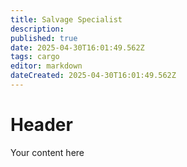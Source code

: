 ```yaml
---
title: Salvage Specialist
description: 
published: true
date: 2025-04-30T16:01:49.562Z
tags: cargo
editor: markdown
dateCreated: 2025-04-30T16:01:49.562Z
---
```


# Header
Your content here